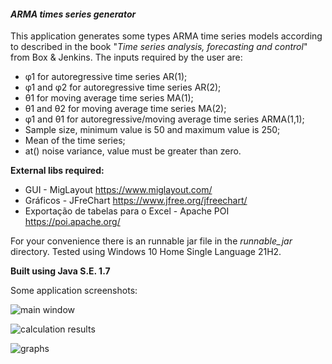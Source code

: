 #### *ARMA times series generator*

This application generates some types ARMA time series models according to described 
in the book "_Time series analysis, forecasting and control_" from Box & Jenkins. 
The inputs required by the user are:
- φ1  for autoregressive time series AR(1);
- φ1  and φ2 for autoregressive time series AR(2);
- θ1 for moving average time series MA(1);
- θ1 and θ2  for moving average time series MA(2);  
- φ1 and θ1  for autoregressive/moving average time series ARMA(1,1);    
- Sample size, minimum value is 50 and maximum value is 250;
- Mean of the time series;
- at() noise variance, value must be greater than zero.

**External libs required:**

-   GUI - MigLayout https://www.miglayout.com/
-   Gráficos - JFreChart https://www.jfree.org/jfreechart/
-   Exportação de tabelas para o Excel - Apache POI https://poi.apache.org/

For your convenience there is an runnable jar file in the _runnable_jar_ directory.
Tested using Windows 10 Home Single Language 21H2.

__Built using Java S.E. 1.7__

Some application screenshots:

![main window](/TS_FIG1.jpg)

![calculation results](/TS_FIG2.jpg)

![graphs](/TS_FIG3.jpg)
